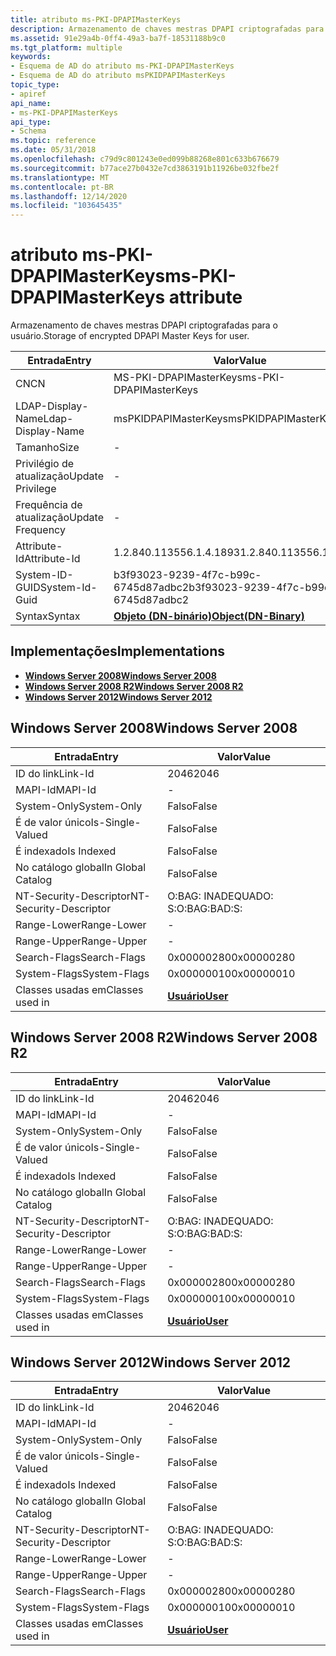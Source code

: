 ```yaml
---
title: atributo ms-PKI-DPAPIMasterKeys
description: Armazenamento de chaves mestras DPAPI criptografadas para o usuário.
ms.assetid: 91e29a4b-0ff4-49a3-ba7f-18531188b9c0
ms.tgt_platform: multiple
keywords:
- Esquema de AD do atributo ms-PKI-DPAPIMasterKeys
- Esquema de AD do atributo msPKIDPAPIMasterKeys
topic_type:
- apiref
api_name:
- ms-PKI-DPAPIMasterKeys
api_type:
- Schema
ms.topic: reference
ms.date: 05/31/2018
ms.openlocfilehash: c79d9c801243e0ed099b88268e801c633b676679
ms.sourcegitcommit: b77ace27b0432e7cd3863191b11926be032fbe2f
ms.translationtype: MT
ms.contentlocale: pt-BR
ms.lasthandoff: 12/14/2020
ms.locfileid: "103645435"
---
```

# <a name="ms-pki-dpapimasterkeys-attribute"></a><span data-ttu-id="453aa-105">atributo ms-PKI-DPAPIMasterKeys</span><span class="sxs-lookup"><span data-stu-id="453aa-105">ms-PKI-DPAPIMasterKeys attribute</span></span>

<span data-ttu-id="453aa-106">Armazenamento de chaves mestras DPAPI criptografadas para o usuário.</span><span class="sxs-lookup"><span data-stu-id="453aa-106">Storage of encrypted DPAPI Master Keys for user.</span></span>



| <span data-ttu-id="453aa-107">Entrada</span><span class="sxs-lookup"><span data-stu-id="453aa-107">Entry</span></span> | <span data-ttu-id="453aa-108">Valor</span><span class="sxs-lookup"><span data-stu-id="453aa-108">Value</span></span> |
|-------------------|-------------------------------------------------|
| <span data-ttu-id="453aa-109">CN</span><span class="sxs-lookup"><span data-stu-id="453aa-109">CN</span></span>                | <span data-ttu-id="453aa-110">MS-PKI-DPAPIMasterKeys</span><span class="sxs-lookup"><span data-stu-id="453aa-110">ms-PKI-DPAPIMasterKeys</span></span>                          |
| <span data-ttu-id="453aa-111">LDAP-Display-Name</span><span class="sxs-lookup"><span data-stu-id="453aa-111">Ldap-Display-Name</span></span> | <span data-ttu-id="453aa-112">msPKIDPAPIMasterKeys</span><span class="sxs-lookup"><span data-stu-id="453aa-112">msPKIDPAPIMasterKeys</span></span>                            |
| <span data-ttu-id="453aa-113">Tamanho</span><span class="sxs-lookup"><span data-stu-id="453aa-113">Size</span></span>              | \-                                              |
| <span data-ttu-id="453aa-114">Privilégio de atualização</span><span class="sxs-lookup"><span data-stu-id="453aa-114">Update Privilege</span></span>  | \-                                              |
| <span data-ttu-id="453aa-115">Frequência de atualização</span><span class="sxs-lookup"><span data-stu-id="453aa-115">Update Frequency</span></span>  | \-                                              |
| <span data-ttu-id="453aa-116">Attribute-Id</span><span class="sxs-lookup"><span data-stu-id="453aa-116">Attribute-Id</span></span>      | <span data-ttu-id="453aa-117">1.2.840.113556.1.4.1893</span><span class="sxs-lookup"><span data-stu-id="453aa-117">1.2.840.113556.1.4.1893</span></span>                         |
| <span data-ttu-id="453aa-118">System-ID-GUID</span><span class="sxs-lookup"><span data-stu-id="453aa-118">System-Id-Guid</span></span>    | <span data-ttu-id="453aa-119">b3f93023-9239-4f7c-b99c-6745d87adbc2</span><span class="sxs-lookup"><span data-stu-id="453aa-119">b3f93023-9239-4f7c-b99c-6745d87adbc2</span></span>            |
| <span data-ttu-id="453aa-120">Syntax</span><span class="sxs-lookup"><span data-stu-id="453aa-120">Syntax</span></span>            | [<span data-ttu-id="453aa-121">**Objeto (DN-binário)**</span><span class="sxs-lookup"><span data-stu-id="453aa-121">**Object(DN-Binary)**</span></span>](s-object-dn-binary.md) |



## <a name="implementations"></a><span data-ttu-id="453aa-122">Implementações</span><span class="sxs-lookup"><span data-stu-id="453aa-122">Implementations</span></span>

-   [<span data-ttu-id="453aa-123">**Windows Server 2008**</span><span class="sxs-lookup"><span data-stu-id="453aa-123">**Windows Server 2008**</span></span>](#windows-server-2008)
-   [<span data-ttu-id="453aa-124">**Windows Server 2008 R2**</span><span class="sxs-lookup"><span data-stu-id="453aa-124">**Windows Server 2008 R2**</span></span>](#windows-server-2008-r2)
-   [<span data-ttu-id="453aa-125">**Windows Server 2012**</span><span class="sxs-lookup"><span data-stu-id="453aa-125">**Windows Server 2012**</span></span>](#windows-server-2012)

## <a name="windows-server-2008"></a><span data-ttu-id="453aa-126">Windows Server 2008</span><span class="sxs-lookup"><span data-stu-id="453aa-126">Windows Server 2008</span></span>



| <span data-ttu-id="453aa-127">Entrada</span><span class="sxs-lookup"><span data-stu-id="453aa-127">Entry</span></span> | <span data-ttu-id="453aa-128">Valor</span><span class="sxs-lookup"><span data-stu-id="453aa-128">Value</span></span> |
|------------------------|-----------------------------------|
| <span data-ttu-id="453aa-129">ID do link</span><span class="sxs-lookup"><span data-stu-id="453aa-129">Link-Id</span></span>                | <span data-ttu-id="453aa-130">2046</span><span class="sxs-lookup"><span data-stu-id="453aa-130">2046</span></span>                              |
| <span data-ttu-id="453aa-131">MAPI-Id</span><span class="sxs-lookup"><span data-stu-id="453aa-131">MAPI-Id</span></span>                | \-                                |
| <span data-ttu-id="453aa-132">System-Only</span><span class="sxs-lookup"><span data-stu-id="453aa-132">System-Only</span></span>            | <span data-ttu-id="453aa-133">Falso</span><span class="sxs-lookup"><span data-stu-id="453aa-133">False</span></span>                             |
| <span data-ttu-id="453aa-134">É de valor único</span><span class="sxs-lookup"><span data-stu-id="453aa-134">Is-Single-Valued</span></span>       | <span data-ttu-id="453aa-135">Falso</span><span class="sxs-lookup"><span data-stu-id="453aa-135">False</span></span>                             |
| <span data-ttu-id="453aa-136">É indexado</span><span class="sxs-lookup"><span data-stu-id="453aa-136">Is Indexed</span></span>             | <span data-ttu-id="453aa-137">Falso</span><span class="sxs-lookup"><span data-stu-id="453aa-137">False</span></span>                             |
| <span data-ttu-id="453aa-138">No catálogo global</span><span class="sxs-lookup"><span data-stu-id="453aa-138">In Global Catalog</span></span>      | <span data-ttu-id="453aa-139">Falso</span><span class="sxs-lookup"><span data-stu-id="453aa-139">False</span></span>                             |
| <span data-ttu-id="453aa-140">NT-Security-Descriptor</span><span class="sxs-lookup"><span data-stu-id="453aa-140">NT-Security-Descriptor</span></span> | <span data-ttu-id="453aa-141">O:BAG: INADEQUADO: S:</span><span class="sxs-lookup"><span data-stu-id="453aa-141">O:BAG:BAD:S:</span></span>                      |
| <span data-ttu-id="453aa-142">Range-Lower</span><span class="sxs-lookup"><span data-stu-id="453aa-142">Range-Lower</span></span>            | \-                                |
| <span data-ttu-id="453aa-143">Range-Upper</span><span class="sxs-lookup"><span data-stu-id="453aa-143">Range-Upper</span></span>            | \-                                |
| <span data-ttu-id="453aa-144">Search-Flags</span><span class="sxs-lookup"><span data-stu-id="453aa-144">Search-Flags</span></span>           | <span data-ttu-id="453aa-145">0x00000280</span><span class="sxs-lookup"><span data-stu-id="453aa-145">0x00000280</span></span>                        |
| <span data-ttu-id="453aa-146">System-Flags</span><span class="sxs-lookup"><span data-stu-id="453aa-146">System-Flags</span></span>           | <span data-ttu-id="453aa-147">0x00000010</span><span class="sxs-lookup"><span data-stu-id="453aa-147">0x00000010</span></span>                        |
| <span data-ttu-id="453aa-148">Classes usadas em</span><span class="sxs-lookup"><span data-stu-id="453aa-148">Classes used in</span></span>        | [<span data-ttu-id="453aa-149">**Usuário**</span><span class="sxs-lookup"><span data-stu-id="453aa-149">**User**</span></span>](c-user.md)<br/> |



## <a name="windows-server-2008-r2"></a><span data-ttu-id="453aa-150">Windows Server 2008 R2</span><span class="sxs-lookup"><span data-stu-id="453aa-150">Windows Server 2008 R2</span></span>



| <span data-ttu-id="453aa-151">Entrada</span><span class="sxs-lookup"><span data-stu-id="453aa-151">Entry</span></span> | <span data-ttu-id="453aa-152">Valor</span><span class="sxs-lookup"><span data-stu-id="453aa-152">Value</span></span> |
|------------------------|-----------------------------------|
| <span data-ttu-id="453aa-153">ID do link</span><span class="sxs-lookup"><span data-stu-id="453aa-153">Link-Id</span></span>                | <span data-ttu-id="453aa-154">2046</span><span class="sxs-lookup"><span data-stu-id="453aa-154">2046</span></span>                              |
| <span data-ttu-id="453aa-155">MAPI-Id</span><span class="sxs-lookup"><span data-stu-id="453aa-155">MAPI-Id</span></span>                | \-                                |
| <span data-ttu-id="453aa-156">System-Only</span><span class="sxs-lookup"><span data-stu-id="453aa-156">System-Only</span></span>            | <span data-ttu-id="453aa-157">Falso</span><span class="sxs-lookup"><span data-stu-id="453aa-157">False</span></span>                             |
| <span data-ttu-id="453aa-158">É de valor único</span><span class="sxs-lookup"><span data-stu-id="453aa-158">Is-Single-Valued</span></span>       | <span data-ttu-id="453aa-159">Falso</span><span class="sxs-lookup"><span data-stu-id="453aa-159">False</span></span>                             |
| <span data-ttu-id="453aa-160">É indexado</span><span class="sxs-lookup"><span data-stu-id="453aa-160">Is Indexed</span></span>             | <span data-ttu-id="453aa-161">Falso</span><span class="sxs-lookup"><span data-stu-id="453aa-161">False</span></span>                             |
| <span data-ttu-id="453aa-162">No catálogo global</span><span class="sxs-lookup"><span data-stu-id="453aa-162">In Global Catalog</span></span>      | <span data-ttu-id="453aa-163">Falso</span><span class="sxs-lookup"><span data-stu-id="453aa-163">False</span></span>                             |
| <span data-ttu-id="453aa-164">NT-Security-Descriptor</span><span class="sxs-lookup"><span data-stu-id="453aa-164">NT-Security-Descriptor</span></span> | <span data-ttu-id="453aa-165">O:BAG: INADEQUADO: S:</span><span class="sxs-lookup"><span data-stu-id="453aa-165">O:BAG:BAD:S:</span></span>                      |
| <span data-ttu-id="453aa-166">Range-Lower</span><span class="sxs-lookup"><span data-stu-id="453aa-166">Range-Lower</span></span>            | \-                                |
| <span data-ttu-id="453aa-167">Range-Upper</span><span class="sxs-lookup"><span data-stu-id="453aa-167">Range-Upper</span></span>            | \-                                |
| <span data-ttu-id="453aa-168">Search-Flags</span><span class="sxs-lookup"><span data-stu-id="453aa-168">Search-Flags</span></span>           | <span data-ttu-id="453aa-169">0x00000280</span><span class="sxs-lookup"><span data-stu-id="453aa-169">0x00000280</span></span>                        |
| <span data-ttu-id="453aa-170">System-Flags</span><span class="sxs-lookup"><span data-stu-id="453aa-170">System-Flags</span></span>           | <span data-ttu-id="453aa-171">0x00000010</span><span class="sxs-lookup"><span data-stu-id="453aa-171">0x00000010</span></span>                        |
| <span data-ttu-id="453aa-172">Classes usadas em</span><span class="sxs-lookup"><span data-stu-id="453aa-172">Classes used in</span></span>        | [<span data-ttu-id="453aa-173">**Usuário**</span><span class="sxs-lookup"><span data-stu-id="453aa-173">**User**</span></span>](c-user.md)<br/> |



## <a name="windows-server-2012"></a><span data-ttu-id="453aa-174">Windows Server 2012</span><span class="sxs-lookup"><span data-stu-id="453aa-174">Windows Server 2012</span></span>



| <span data-ttu-id="453aa-175">Entrada</span><span class="sxs-lookup"><span data-stu-id="453aa-175">Entry</span></span> | <span data-ttu-id="453aa-176">Valor</span><span class="sxs-lookup"><span data-stu-id="453aa-176">Value</span></span> |
|------------------------|-----------------------------------|
| <span data-ttu-id="453aa-177">ID do link</span><span class="sxs-lookup"><span data-stu-id="453aa-177">Link-Id</span></span>                | <span data-ttu-id="453aa-178">2046</span><span class="sxs-lookup"><span data-stu-id="453aa-178">2046</span></span>                              |
| <span data-ttu-id="453aa-179">MAPI-Id</span><span class="sxs-lookup"><span data-stu-id="453aa-179">MAPI-Id</span></span>                | \-                                |
| <span data-ttu-id="453aa-180">System-Only</span><span class="sxs-lookup"><span data-stu-id="453aa-180">System-Only</span></span>            | <span data-ttu-id="453aa-181">Falso</span><span class="sxs-lookup"><span data-stu-id="453aa-181">False</span></span>                             |
| <span data-ttu-id="453aa-182">É de valor único</span><span class="sxs-lookup"><span data-stu-id="453aa-182">Is-Single-Valued</span></span>       | <span data-ttu-id="453aa-183">Falso</span><span class="sxs-lookup"><span data-stu-id="453aa-183">False</span></span>                             |
| <span data-ttu-id="453aa-184">É indexado</span><span class="sxs-lookup"><span data-stu-id="453aa-184">Is Indexed</span></span>             | <span data-ttu-id="453aa-185">Falso</span><span class="sxs-lookup"><span data-stu-id="453aa-185">False</span></span>                             |
| <span data-ttu-id="453aa-186">No catálogo global</span><span class="sxs-lookup"><span data-stu-id="453aa-186">In Global Catalog</span></span>      | <span data-ttu-id="453aa-187">Falso</span><span class="sxs-lookup"><span data-stu-id="453aa-187">False</span></span>                             |
| <span data-ttu-id="453aa-188">NT-Security-Descriptor</span><span class="sxs-lookup"><span data-stu-id="453aa-188">NT-Security-Descriptor</span></span> | <span data-ttu-id="453aa-189">O:BAG: INADEQUADO: S:</span><span class="sxs-lookup"><span data-stu-id="453aa-189">O:BAG:BAD:S:</span></span>                      |
| <span data-ttu-id="453aa-190">Range-Lower</span><span class="sxs-lookup"><span data-stu-id="453aa-190">Range-Lower</span></span>            | \-                                |
| <span data-ttu-id="453aa-191">Range-Upper</span><span class="sxs-lookup"><span data-stu-id="453aa-191">Range-Upper</span></span>            | \-                                |
| <span data-ttu-id="453aa-192">Search-Flags</span><span class="sxs-lookup"><span data-stu-id="453aa-192">Search-Flags</span></span>           | <span data-ttu-id="453aa-193">0x00000280</span><span class="sxs-lookup"><span data-stu-id="453aa-193">0x00000280</span></span>                        |
| <span data-ttu-id="453aa-194">System-Flags</span><span class="sxs-lookup"><span data-stu-id="453aa-194">System-Flags</span></span>           | <span data-ttu-id="453aa-195">0x00000010</span><span class="sxs-lookup"><span data-stu-id="453aa-195">0x00000010</span></span>                        |
| <span data-ttu-id="453aa-196">Classes usadas em</span><span class="sxs-lookup"><span data-stu-id="453aa-196">Classes used in</span></span>        | [<span data-ttu-id="453aa-197">**Usuário**</span><span class="sxs-lookup"><span data-stu-id="453aa-197">**User**</span></span>](c-user.md)<br/> |



 

 





